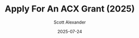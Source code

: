 ---
layout: podcast
title: "Apply For An ACX Grant (2025)"
author: Scott Alexander
description: https://www.astralcodexten.com/p/apply-for-an-acx-grant-2025
date: 2025-07-24
length: 2456465
duration: 614
guid: apply-for-an-acx-grant-2025
---